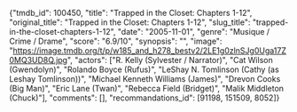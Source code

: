 {"tmdb_id": 100450, "title": "Trapped in the Closet: Chapters 1-12", "original_title": "Trapped in the Closet: Chapters 1-12", "slug_title": "trapped-in-the-closet-chapters-1-12", "date": "2005-11-01", "genre": "Musique / Crime / Drame", "score": "6.9/10", "synopsis": "", "image": "https://image.tmdb.org/t/p/w185_and_h278_bestv2/2LE1g0zlnSJg0Uga17Z0MQ3UD8Q.jpg", "actors": ["R. Kelly (Sylvester / Narrator)", "Cat Wilson (Gwendolyn)", "Rolando Boyce (Rufus)", "LeShay N. Tomlinson (Cathy (as Leshay Tomlinson))", "Michael Kenneth Williams (James)", "Drevon Cooks (Big Man)", "Eric Lane (Twan)", "Rebecca Field (Bridget)", "Malik Middleton (Chuck)"], "comments": [], "recommandations_id": [91198, 151509, 8052]}